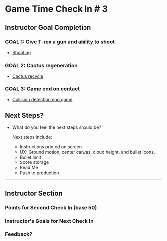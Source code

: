 # Game Time Check In # 3

## Instructor Goal Completion

### GOAL 1: Give T-rex a gun and ability to shoot

  - [Shooting](https://github.com/danjwinter/game-time-t-rex/blob/master/lib/bullet.js)

### GOAL 2: Cactus regeneration

- [Cactus recycle](https://github.com/danjwinter/game-time-t-rex/blob/master/lib/cactus.js#L35-L58)

### GOAL 3: Game end on contact

- [Collision detection end game](https://github.com/danjwinter/game-time-t-rex/blob/master/lib/collision.js#L38-L45)

## Next Steps?

- What do you feel the next steps should be?

  Next steps include:
  - Instructions printed on screen
  - UX: Ground motion, center canvas, cloud height, and bullet icons.
  - Bullet limit
  - Score storage
  - Read Me
  - Push to production
-----

## Instructor Section

### Points for Second Check In (base 50)

### Instructor's Goals for Next Check In

### Feedback?

